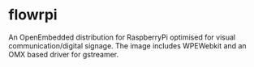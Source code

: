 # flowrpi

An OpenEmbedded distribution for RaspberryPi optimised for visual communication/digital signage. The image includes WPEWebkit and an OMX based driver for gstreamer.
